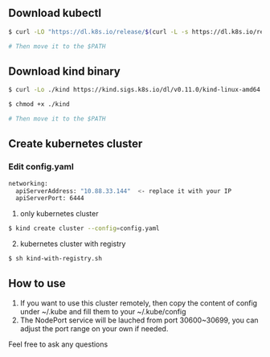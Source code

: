 ## Download kubectl

```bash
$ curl -LO "https://dl.k8s.io/release/$(curl -L -s https://dl.k8s.io/release/stable.txt)/bin/linux/amd64/kubectl"

# Then move it to the $PATH
```

## Download kind binary
```bash
$ curl -Lo ./kind https://kind.sigs.k8s.io/dl/v0.11.0/kind-linux-amd64

$ chmod +x ./kind

# Then move it to the $PATH
```

## Create kubernetes cluster
### Edit config.yaml
```bash
networking:
  apiServerAddress: "10.88.33.144"  <- replace it with your IP
  apiServerPort: 6444
```

1. only kubernetes cluster
```bash
$ kind create cluster --config=config.yaml
```

2. kubernetes cluster with registry
```bash
$ sh kind-with-registry.sh
```

## How to use
1. If you want to use this cluster remotely, then copy the content of config under ~/.kube and fill them to your ~/.kube/config
2. The NodePort service will be lauched from port 30600~30699, you can adjust the port range on your own if needed.

Feel free to ask any questions
